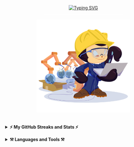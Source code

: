 <div align="center">
  <a href="https://git.io/typing-svg"><img src="https://readme-typing-svg.demolab.com?font=JetBrains+Mono&size=30&weight=600&color=2789B3&pause=2000&center=true&width=700&height=48&lines=Hi,+There!+👋;+I'm+ShubhCoder;A+passionate+developer+from+India" alt="Typing SVG" /></a>
  <hr width="50%" style="border-radius:4px;background-color:#fff" align="center" noshade />
  <img height=300 src="https://github.com/Shubhcoder/Shubhcoder/blob/main/readme-avatar.png" alt="Readme Avatar" />
</div>

<br />

<!--<div align="center" width="100%">

  [![Follow ShubhCoder's Twitter profile](https://img.shields.io/badge/Twitter-1DA1F2?style=for-the-badge&logo=twitter&logoColor=white)](https://twitter.com/shubhcoder)
  <span>&nbsp;</span>
  [![Follow ShubhCoder's LinkedIn profile](https://img.shields.io/badge/LinkedIn-0077B5?style=for-the-badge&logo=linkedin&logoColor=white)](https://www.linkedin.com/in/shubhcoder)
  <span>&nbsp;</span>
  [![Follow Shubhcoder's blog](https://img.shields.io/badge/Blogger-FF5722?style=for-the-badge&logo=blogger&logoColor=white)](https://shubhcoder.blogspot.com/)

</div>-->

<br />

<details>
  <summary><b>⚡ My GitHub Streaks and Stats ⚡</b></summary>
  <p align="center">  
    <img width=475 src="https://streak-stats.demolab.com?user=shubhcoder&theme=react&border_radius=5&date_format=j%20M%5B%20Y%5D" alt="ShubhCoder's GitHub Streak"/>
    <img width=450 src="https://github-readme-stats.vercel.app/api?username=shubhcoder&show_icons=true&count_private=true&rank_icon=github&theme=react&locale=en" alt="ShubhCoder's GitHub Stats" />
  </p>
</details>

<br />

<details>
  <summary><b>⚒️ Languages and Tools ⚒️</b></summary>
  <br />
  <p align="center">
    <img src="https://skillicons.dev/icons?i=html,css,js,typescript,react,go,git,github,neovim,tailwind" />
  </p>
</details>
